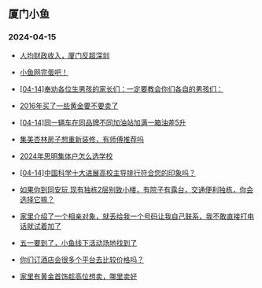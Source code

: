 ## 厦门小鱼 
### 2024-04-15

+ [人均财政收入，厦门反超深圳](http://bbs.xmfish.com/read-htm-tid-18175804.html)

+ [小鱼网完蛋吧！](http://bbs.xmfish.com/read-htm-tid-18175805.html)

+ [[04-14]奉劝各位生男孩的家长们：一定要教会你们各自的男孩们：](http://bbs.xmfish.com/read-htm-tid-18175839.html)

+ [2016年买了一些黄金要不要卖了](http://bbs.xmfish.com/read-htm-tid-18175821.html)

+ [[04-14]同一辆车在同品牌不同加油站加满一箱油差5升](http://bbs.xmfish.com/read-htm-tid-18175740.html)

+ [集美杏林房子想重新装修，有师傅推荐吗](http://bbs.xmfish.com/read-htm-tid-18175696.html)

+ [2024年思明集体户怎么选学校](http://bbs.xmfish.com/read-htm-tid-18175655.html)

+ [[04-14]中国科学十大进展高校主导排行符合您的印象吗？](http://bbs.xmfish.com/read-htm-tid-18175797.html)

+ [如果你到同安玩,现有独栋2层别致小楼，有院子有露台，交通便利独栋，你会选择它嘛？](http://bbs.xmfish.com/read-htm-tid-18175914.html)

+ [家里介绍了一个相亲对象，就丢给我一个号码让我自己联系，我不敢直接打电话就试着加了](http://bbs.xmfish.com/read-htm-tid-18175990.html)

+ [五一要到了，小鱼线下活动场地找到了](http://bbs.xmfish.com/read-htm-tid-18175977.html)

+ [你们订酒店会很多个平台去比较价格吗？](http://bbs.xmfish.com/read-htm-tid-18175865.html)

+ [家里有黄金首饰趁高位想卖，哪里卖好](http://bbs.xmfish.com/read-htm-tid-18175776.html)


